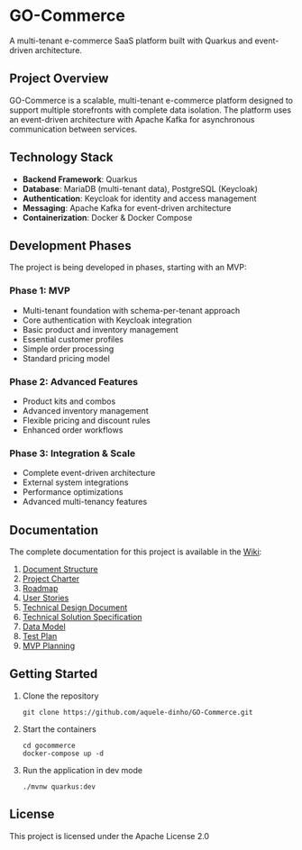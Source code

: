 # GO-Commerce

A multi-tenant e-commerce SaaS platform built with Quarkus and event-driven architecture.

## Project Overview

GO-Commerce is a scalable, multi-tenant e-commerce platform designed to support multiple storefronts with complete data isolation. The platform uses an event-driven architecture with Apache Kafka for asynchronous communication between services.

## Technology Stack

- **Backend Framework**: Quarkus
- **Database**: MariaDB (multi-tenant data), PostgreSQL (Keycloak)
- **Authentication**: Keycloak for identity and access management
- **Messaging**: Apache Kafka for event-driven architecture
- **Containerization**: Docker & Docker Compose

## Development Phases

The project is being developed in phases, starting with an MVP:

### Phase 1: MVP
- Multi-tenant foundation with schema-per-tenant approach
- Core authentication with Keycloak integration
- Basic product and inventory management
- Essential customer profiles
- Simple order processing
- Standard pricing model

### Phase 2: Advanced Features
- Product kits and combos
- Advanced inventory management
- Flexible pricing and discount rules
- Enhanced order workflows

### Phase 3: Integration & Scale
- Complete event-driven architecture
- External system integrations
- Performance optimizations
- Advanced multi-tenancy features

## Documentation

The complete documentation for this project is available in the [Wiki](https://github.com/aquele-dinho/GO-Commerce/wiki):

1. [Document Structure](https://github.com/aquele-dinho/GO-Commerce/wiki/00-Document-Structure)
2. [Project Charter](https://github.com/aquele-dinho/GO-Commerce/wiki/01-Project-Charter)
3. [Roadmap](https://github.com/aquele-dinho/GO-Commerce/wiki/02-Roadmap)
4. [User Stories](https://github.com/aquele-dinho/GO-Commerce/wiki/03-User-Story)
5. [Technical Design Document](https://github.com/aquele-dinho/GO-Commerce/wiki/04-Technical-Design-Document)
6. [Technical Solution Specification](https://github.com/aquele-dinho/GO-Commerce/wiki/05-Technical-Solution-Specification)
7. [Data Model](https://github.com/aquele-dinho/GO-Commerce/wiki/06-Data-Model)
8. [Test Plan](https://github.com/aquele-dinho/GO-Commerce/wiki/07-Test-Plan)
9. [MVP Planning](https://github.com/aquele-dinho/GO-Commerce/wiki/08-MVP-Planning)

## Getting Started

1. Clone the repository
   ```
   git clone https://github.com/aquele-dinho/GO-Commerce.git
   ```

2. Start the containers
   ```
   cd gocommerce
   docker-compose up -d
   ```

3. Run the application in dev mode
   ```
   ./mvnw quarkus:dev
   ```

## License

This project is licensed under the Apache License 2.0
